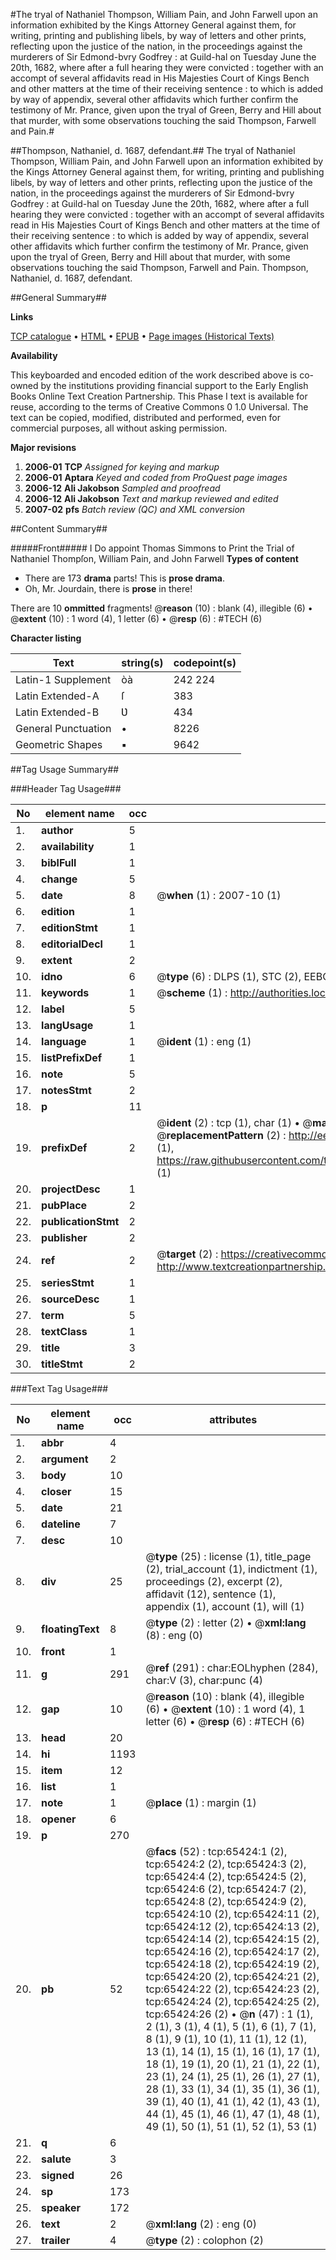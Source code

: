 #The tryal of Nathaniel Thompson, William Pain, and John Farwell upon an information exhibited by the Kings Attorney General against them, for writing, printing and publishing libels, by way of letters and other prints, reflecting upon the justice of the nation, in the proceedings against the murderers of Sir Edmond-bvry Godfrey : at Guild-hal on Tuesday June the 20th, 1682, where after a full hearing they were convicted : together with an accompt of several affidavits read in His Majesties Court of Kings Bench and other matters at the time of their receiving sentence : to which is added by way of appendix, several other affidavits which further confirm the testimony of Mr. Prance, given upon the tryal of Green, Berry and Hill about that murder, with some observations touching the said Thompson, Farwell and Pain.#

##Thompson, Nathaniel, d. 1687, defendant.##
The tryal of Nathaniel Thompson, William Pain, and John Farwell upon an information exhibited by the Kings Attorney General against them, for writing, printing and publishing libels, by way of letters and other prints, reflecting upon the justice of the nation, in the proceedings against the murderers of Sir Edmond-bvry Godfrey : at Guild-hal on Tuesday June the 20th, 1682, where after a full hearing they were convicted : together with an accompt of several affidavits read in His Majesties Court of Kings Bench and other matters at the time of their receiving sentence : to which is added by way of appendix, several other affidavits which further confirm the testimony of Mr. Prance, given upon the tryal of Green, Berry and Hill about that murder, with some observations touching the said Thompson, Farwell and Pain.
Thompson, Nathaniel, d. 1687, defendant.

##General Summary##

**Links**

[TCP catalogue](http://www.ota.ox.ac.uk/tcp/)  • 
[HTML](http://tei.it.ox.ac.uk/tcp/Texts-HTML/free/A63/A63185.html)  • 
[EPUB](http://tei.it.ox.ac.uk/tcp/Texts-EPUB/free/A63/A63185.epub) • 
[Page images (Historical Texts)](https://data.historicaltexts.jisc.ac.uk/view?pubId=eebo-12657986e&pageId=eebo-12657986e-65424-1)

**Availability**

This keyboarded and encoded edition of the
	       work described above is co-owned by the institutions
	       providing financial support to the Early English Books
	       Online Text Creation Partnership. This Phase I text is
	       available for reuse, according to the terms of Creative
	       Commons 0 1.0 Universal. The text can be copied,
	       modified, distributed and performed, even for
	       commercial purposes, all without asking permission.

**Major revisions**

1. __2006-01__ __TCP__ *Assigned for keying and markup*
1. __2006-01__ __Aptara__ *Keyed and coded from ProQuest page images*
1. __2006-12__ __Ali Jakobson__ *Sampled and proofread*
1. __2006-12__ __Ali Jakobson__ *Text and markup reviewed and edited*
1. __2007-02__ __pfs__ *Batch review (QC) and XML conversion*

##Content Summary##

#####Front#####
I Do appoint Thomas Simmons to Print the Trial
of Nathaniel Thompſon, William Pain, and
John Farwell
**Types of content**

  * There are 173 **drama** parts! This is **prose drama**.
  * Oh, Mr. Jourdain, there is **prose** in there!

There are 10 **ommitted** fragments! 
 @__reason__ (10) : blank (4), illegible (6)  •  @__extent__ (10) : 1 word (4), 1 letter (6)  •  @__resp__ (6) : #TECH (6)

**Character listing**


|Text|string(s)|codepoint(s)|
|---|---|---|
|Latin-1 Supplement|òà|242 224|
|Latin Extended-A|ſ|383|
|Latin Extended-B|Ʋ|434|
|General Punctuation|•|8226|
|Geometric Shapes|▪|9642|

##Tag Usage Summary##

###Header Tag Usage###

|No|element name|occ|attributes|
|---|---|---|---|
|1.|__author__|5||
|2.|__availability__|1||
|3.|__biblFull__|1||
|4.|__change__|5||
|5.|__date__|8| @__when__ (1) : 2007-10 (1)|
|6.|__edition__|1||
|7.|__editionStmt__|1||
|8.|__editorialDecl__|1||
|9.|__extent__|2||
|10.|__idno__|6| @__type__ (6) : DLPS (1), STC (2), EEBO-CITATION (1), OCLC (1), VID (1)|
|11.|__keywords__|1| @__scheme__ (1) : http://authorities.loc.gov/ (1)|
|12.|__label__|5||
|13.|__langUsage__|1||
|14.|__language__|1| @__ident__ (1) : eng (1)|
|15.|__listPrefixDef__|1||
|16.|__note__|5||
|17.|__notesStmt__|2||
|18.|__p__|11||
|19.|__prefixDef__|2| @__ident__ (2) : tcp (1), char (1)  •  @__matchPattern__ (2) : ([0-9\-]+):([0-9IVX]+) (1), (.+) (1)  •  @__replacementPattern__ (2) : http://eebo.chadwyck.com/downloadtiff?vid=$1&page=$2 (1), https://raw.githubusercontent.com/textcreationpartnership/Texts/master/tcpchars.xml#$1 (1)|
|20.|__projectDesc__|1||
|21.|__pubPlace__|2||
|22.|__publicationStmt__|2||
|23.|__publisher__|2||
|24.|__ref__|2| @__target__ (2) : https://creativecommons.org/publicdomain/zero/1.0/ (1), http://www.textcreationpartnership.org/docs/. (1)|
|25.|__seriesStmt__|1||
|26.|__sourceDesc__|1||
|27.|__term__|5||
|28.|__textClass__|1||
|29.|__title__|3||
|30.|__titleStmt__|2||


###Text Tag Usage###

|No|element name|occ|attributes|
|---|---|---|---|
|1.|__abbr__|4||
|2.|__argument__|2||
|3.|__body__|10||
|4.|__closer__|15||
|5.|__date__|21||
|6.|__dateline__|7||
|7.|__desc__|10||
|8.|__div__|25| @__type__ (25) : license (1), title_page (2), trial_account (1), indictment (1), proceedings (2), excerpt (2), affidavit (12), sentence (1), appendix (1), account (1), will (1)|
|9.|__floatingText__|8| @__type__ (2) : letter (2)  •  @__xml:lang__ (8) : eng (0)|
|10.|__front__|1||
|11.|__g__|291| @__ref__ (291) : char:EOLhyphen (284), char:V (3), char:punc (4)|
|12.|__gap__|10| @__reason__ (10) : blank (4), illegible (6)  •  @__extent__ (10) : 1 word (4), 1 letter (6)  •  @__resp__ (6) : #TECH (6)|
|13.|__head__|20||
|14.|__hi__|1193||
|15.|__item__|12||
|16.|__list__|1||
|17.|__note__|1| @__place__ (1) : margin (1)|
|18.|__opener__|6||
|19.|__p__|270||
|20.|__pb__|52| @__facs__ (52) : tcp:65424:1 (2), tcp:65424:2 (2), tcp:65424:3 (2), tcp:65424:4 (2), tcp:65424:5 (2), tcp:65424:6 (2), tcp:65424:7 (2), tcp:65424:8 (2), tcp:65424:9 (2), tcp:65424:10 (2), tcp:65424:11 (2), tcp:65424:12 (2), tcp:65424:13 (2), tcp:65424:14 (2), tcp:65424:15 (2), tcp:65424:16 (2), tcp:65424:17 (2), tcp:65424:18 (2), tcp:65424:19 (2), tcp:65424:20 (2), tcp:65424:21 (2), tcp:65424:22 (2), tcp:65424:23 (2), tcp:65424:24 (2), tcp:65424:25 (2), tcp:65424:26 (2)  •  @__n__ (47) : 1 (1), 2 (1), 3 (1), 4 (1), 5 (1), 6 (1), 7 (1), 8 (1), 9 (1), 10 (1), 11 (1), 12 (1), 13 (1), 14 (1), 15 (1), 16 (1), 17 (1), 18 (1), 19 (1), 20 (1), 21 (1), 22 (1), 23 (1), 24 (1), 25 (1), 26 (1), 27 (1), 28 (1), 33 (1), 34 (1), 35 (1), 36 (1), 39 (1), 40 (1), 41 (1), 42 (1), 43 (1), 44 (1), 45 (1), 46 (1), 47 (1), 48 (1), 49 (1), 50 (1), 51 (1), 52 (1), 53 (1)|
|21.|__q__|6||
|22.|__salute__|3||
|23.|__signed__|26||
|24.|__sp__|173||
|25.|__speaker__|172||
|26.|__text__|2| @__xml:lang__ (2) : eng (0)|
|27.|__trailer__|4| @__type__ (2) : colophon (2)|
